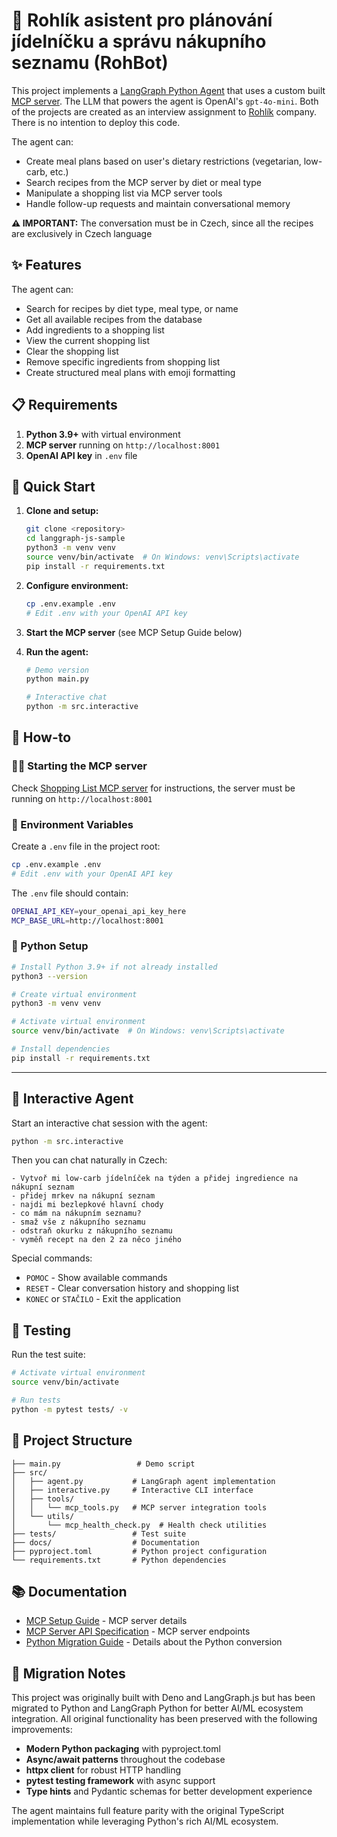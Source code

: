 # 🤖 Rohlík asistent pro plánování jídelníčku a správu nákupního seznamu (RohBot)

This project implements a [LangGraph Python Agent](https://python.langchain.com/docs/langgraph/) that uses a custom built [MCP server](https://github.com/jozso39/rohlik-mcp-server). The LLM that powers the agent is OpenAI's `gpt-4o-mini`.
Both of the projects are created as an interview assignment to [Rohlík](https://www.rohlik.cz/) company. There is no intention to deploy this code.

The agent can:
- Create meal plans based on user's dietary restrictions (vegetarian, low-carb, etc.)
- Search recipes from the MCP server by diet or meal type
- Manipulate a shopping list via MCP server tools
- Handle follow-up requests and maintain conversational memory

**⚠️ IMPORTANT:** The conversation must be in Czech, since all the recipes are exclusively in Czech language

## ✨ Features

The agent can:
- Search for recipes by diet type, meal type, or name
- Get all available recipes from the database
- Add ingredients to a shopping list
- View the current shopping list
- Clear the shopping list
- Remove specific ingredients from shopping list
- Create structured meal plans with emoji formatting

## 📋 Requirements

1. **Python 3.9+** with virtual environment
2. **MCP server** running on `http://localhost:8001`
3. **OpenAI API key** in `.env` file

## 🚀 Quick Start

1. **Clone and setup:**
   ```bash
   git clone <repository>
   cd langgraph-js-sample
   python3 -m venv venv
   source venv/bin/activate  # On Windows: venv\Scripts\activate
   pip install -r requirements.txt
   ```

2. **Configure environment:**
   ```bash
   cp .env.example .env
   # Edit .env with your OpenAI API key
   ```

3. **Start the MCP server** (see MCP Setup Guide below)

4. **Run the agent:**
   ```bash
   # Demo version
   python main.py
   
   # Interactive chat
   python -m src.interactive
   ```

## 📖 How-to

### 🏃‍♂️ Starting the MCP server
Check [Shopping List MCP server](https://github.com/jozso39/rohlik-mcp-server) for instructions, the server must be running on `http://localhost:8001`

### 🔐 Environment Variables
Create a `.env` file in the project root:
```bash
cp .env.example .env
# Edit .env with your OpenAI API key
```

The `.env` file should contain:
```bash
OPENAI_API_KEY=your_openai_api_key_here
MCP_BASE_URL=http://localhost:8001
```

### 🐍 Python Setup
```bash
# Install Python 3.9+ if not already installed
python3 --version

# Create virtual environment
python3 -m venv venv

# Activate virtual environment
source venv/bin/activate  # On Windows: venv\Scripts\activate

# Install dependencies
pip install -r requirements.txt
```

---

## 💬 Interactive Agent

Start an interactive chat session with the agent:

```bash
python -m src.interactive
```

Then you can chat naturally in Czech:

```
- Vytvoř mi low-carb jídelníček na týden a přidej ingredience na nákupní seznam
- přidej mrkev na nákupní seznam
- najdi mi bezlepkové hlavní chody
- co mám na nákupním seznamu?
- smaž vše z nákupního seznamu
- odstraň okurku z nákupního seznamu
- vyměň recept na den 2 za něco jiného
```

Special commands:
- `POMOC` - Show available commands
- `RESET` - Clear conversation history and shopping list
- `KONEC` or `STAČILO` - Exit the application

## 🧪 Testing

Run the test suite:

```bash
# Activate virtual environment
source venv/bin/activate

# Run tests
python -m pytest tests/ -v
```

## 📁 Project Structure

```
├── main.py                 # Demo script
├── src/
│   ├── agent.py           # LangGraph agent implementation
│   ├── interactive.py     # Interactive CLI interface
│   ├── tools/
│   │   └── mcp_tools.py   # MCP server integration tools
│   └── utils/
│       └── mcp_health_check.py  # Health check utilities
├── tests/                 # Test suite
├── docs/                  # Documentation
├── pyproject.toml         # Python project configuration
└── requirements.txt       # Python dependencies
```

## 📚 Documentation

- [MCP Setup Guide](docs/MCP_README.md) - MCP server details
- [MCP Server API Specification](docs/swagger.yaml) - MCP server endpoints  
- [Python Migration Guide](PYTHON_MIGRATION.md) - Details about the Python conversion

## 🔄 Migration Notes

This project was originally built with Deno and LangGraph.js but has been migrated to Python and LangGraph Python for better AI/ML ecosystem integration. All original functionality has been preserved with the following improvements:

- **Modern Python packaging** with pyproject.toml
- **Async/await patterns** throughout the codebase  
- **httpx client** for robust HTTP handling
- **pytest testing framework** with async support
- **Type hints** and Pydantic schemas for better development experience

The agent maintains full feature parity with the original TypeScript implementation while leveraging Python's rich AI/ML ecosystem.
